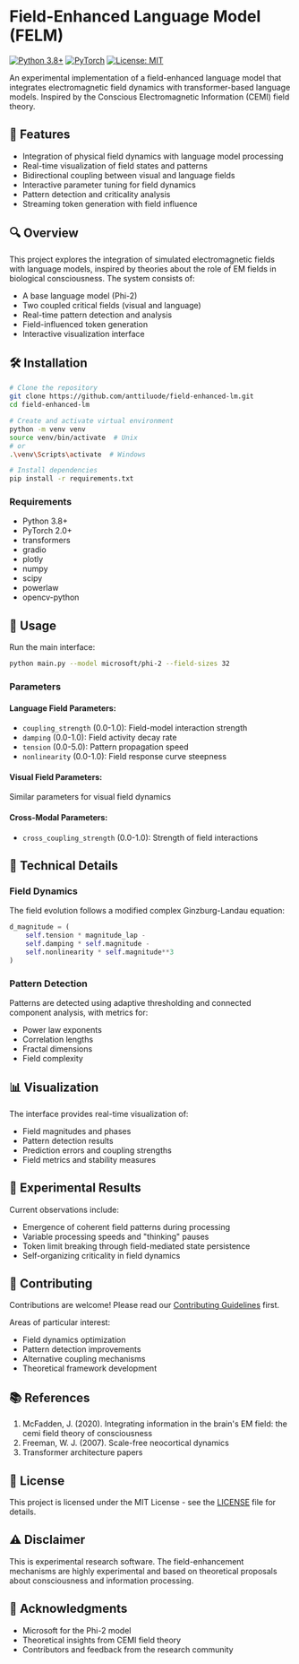 # Field-Enhanced Language Model (FELM)

[![Python 3.8+](https://img.shields.io/badge/python-3.8+-blue.svg)](https://www.python.org/downloads/release/python-380/)
[![PyTorch](https://img.shields.io/badge/PyTorch-2.0+-red.svg)](https://pytorch.org/)
[![License: MIT](https://img.shields.io/badge/License-MIT-yellow.svg)](https://opensource.org/licenses/MIT)

An experimental implementation of a field-enhanced language model that integrates electromagnetic field dynamics with transformer-based language models. Inspired by the Conscious Electromagnetic Information (CEMI) field theory.

## 🌟 Features

- Integration of physical field dynamics with language model processing
- Real-time visualization of field states and patterns
- Bidirectional coupling between visual and language fields
- Interactive parameter tuning for field dynamics
- Pattern detection and criticality analysis
- Streaming token generation with field influence

## 🔍 Overview

This project explores the integration of simulated electromagnetic fields with language models, inspired by theories about the role of EM fields in biological consciousness. The system consists of:

- A base language model (Phi-2)
- Two coupled critical fields (visual and language)
- Real-time pattern detection and analysis
- Field-influenced token generation
- Interactive visualization interface

## 🛠️ Installation

```bash
# Clone the repository
git clone https://github.com/anttiluode/field-enhanced-lm.git
cd field-enhanced-lm

# Create and activate virtual environment
python -m venv venv
source venv/bin/activate  # Unix
# or
.\venv\Scripts\activate  # Windows

# Install dependencies
pip install -r requirements.txt
```

### Requirements

- Python 3.8+
- PyTorch 2.0+
- transformers
- gradio
- plotly
- numpy
- scipy
- powerlaw
- opencv-python

## 🚀 Usage

Run the main interface:

```bash
python main.py --model microsoft/phi-2 --field-sizes 32 
```

### Parameters

#### Language Field Parameters:
- `coupling_strength` (0.0-1.0): Field-model interaction strength
- `damping` (0.0-1.0): Field activity decay rate
- `tension` (0.0-5.0): Pattern propagation speed
- `nonlinearity` (0.0-1.0): Field response curve steepness

#### Visual Field Parameters:
Similar parameters for visual field dynamics

#### Cross-Modal Parameters:
- `cross_coupling_strength` (0.0-1.0): Strength of field interactions

## 🔬 Technical Details

### Field Dynamics

The field evolution follows a modified complex Ginzburg-Landau equation:

```python
d_magnitude = (
    self.tension * magnitude_lap -
    self.damping * self.magnitude -
    self.nonlinearity * self.magnitude**3
)
```

### Pattern Detection

Patterns are detected using adaptive thresholding and connected component analysis, with metrics for:
- Power law exponents
- Correlation lengths
- Fractal dimensions
- Field complexity

## 📊 Visualization

The interface provides real-time visualization of:
- Field magnitudes and phases
- Pattern detection results
- Prediction errors and coupling strengths
- Field metrics and stability measures

## 🧪 Experimental Results

Current observations include:
- Emergence of coherent field patterns during processing
- Variable processing speeds and "thinking" pauses
- Token limit breaking through field-mediated state persistence
- Self-organizing criticality in field dynamics

## 🤝 Contributing

Contributions are welcome! Please read our [Contributing Guidelines](CONTRIBUTING.md) first.

Areas of particular interest:
- Field dynamics optimization
- Pattern detection improvements
- Alternative coupling mechanisms
- Theoretical framework development

## 📚 References

1. McFadden, J. (2020). Integrating information in the brain's EM field: the cemi field theory of consciousness
2. Freeman, W. J. (2007). Scale-free neocortical dynamics
3. Transformer architecture papers

## 📜 License

This project is licensed under the MIT License - see the [LICENSE](LICENSE) file for details.

## ⚠️ Disclaimer

This is experimental research software. The field-enhancement mechanisms are highly experimental and based on theoretical proposals about consciousness and information processing.

## 🙏 Acknowledgments

- Microsoft for the Phi-2 model
- Theoretical insights from CEMI field theory
- Contributors and feedback from the research community
